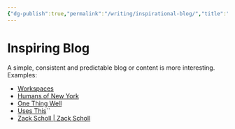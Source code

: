 ```yaml
---
{"dg-publish":true,"permalink":"/writing/inspirational-blog/","title":"Inspiring Blog"}
---
```



# Inspiring Blog

A simple, consistent and predictable blog or content is more interesting.
Examples:

- [Workspaces](https://www.workspaces.xyz/)
- [Humans of New York](https://www.humansofnewyork.com/)
- [One Thing Well](https://onethingwell.org/)
- [Uses This](https://usesthis.com/)``
- [Zack Scholl | Zack Scholl](https://rpiai.com/)
